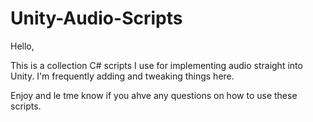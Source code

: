 # Unity-Audio-Scripts
Hello,

This is a collection C# scripts I use for implementing audio straight into Unity. I'm frequently adding and tweaking things here.

Enjoy and le tme know if you ahve any questions on how to use these scripts.
